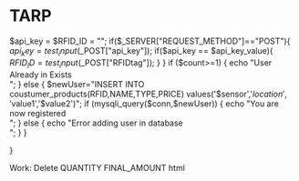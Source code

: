 # TARP
$api_key = $RFID_ID = "";
if($_SERVER["REQUEST_METHOD"]=="POST"){
  $api_key = test_input($_POST["api_key"]);
  if($api_key == $api_key_value){
    $RFID_ID = test_input($_POST["RFIDtag"]);
  }
}
if ($count>=1)
{
    echo "User Already in Exists<br/>";
}
else
{
    $newUser="INSERT INTO coustumer_products(RFID,NAME,TYPE,PRICE) values('$sensor','$location','$value1','$value2')";
    if (mysqli_query($conn,$newUser))
    {
        echo "You are now registered<br/>";
    }
    else
    {
        echo "Error adding user in database<br/>";
    }
}

}


Work:
    Delete
    QUANTITY
    FINAL_AMOUNT
    html
